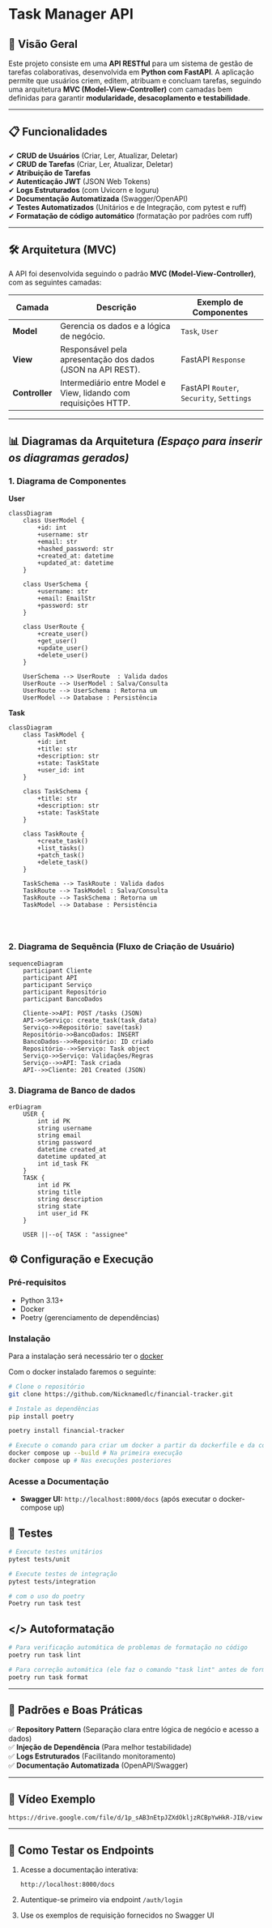 # **Task Manager API**  


## **📌 Visão Geral**  
Este projeto consiste em uma **API RESTful** para um sistema de gestão de tarefas colaborativas, desenvolvida em **Python com FastAPI**. A aplicação permite que usuários criem, editem, atribuam e concluam tarefas, seguindo uma arquitetura **MVC (Model-View-Controller)** com camadas bem definidas para garantir **modularidade, desacoplamento e testabilidade**.  

---

## **📋 Funcionalidades**  
✔ **CRUD de Usuários** (Criar, Ler, Atualizar, Deletar)  
✔ **CRUD de Tarefas** (Criar, Ler, Atualizar, Deletar)  
✔ **Atribuição de Tarefas**  
✔ **Autenticação JWT** (JSON Web Tokens)  
✔ **Logs Estruturados** (com Uvicorn e loguru)  
✔ **Documentação Automatizada** (Swagger/OpenAPI)  
✔ **Testes Automatizados** (Unitários e de Integração, com pytest e ruff)  
✔ **Formatação de código automático** (formatação por padrões com ruff)  

---

## **🛠️ Arquitetura (MVC)**  
A API foi desenvolvida seguindo o padrão **MVC (Model-View-Controller)**, com as seguintes camadas:  

| Camada         | Descrição                                                       | Exemplo de Componentes                   |  
|----------------|-----------------------------------------------------------------|------------------------------------------|  
| **Model**      | Gerencia os dados e a lógica de negócio.                        | `Task`, `User`                           |  
| **View**       | Responsável pela apresentação dos dados (JSON na API REST).     | FastAPI `Response`                       |  
| **Controller** | Intermediário entre Model e View, lidando com requisições HTTP. | FastAPI `Router`, `Security`, `Settings` |

---

## **📊 Diagramas da Arquitetura** *(Espaço para inserir os diagramas gerados)*  

### **1. Diagrama de Componentes**  
**User**
```mermaid
classDiagram
    class UserModel {
        +id: int
        +username: str
        +email: str
        +hashed_password: str
        +created_at: datetime
        +updated_at: datetime
    }

    class UserSchema {
        +username: str
        +email: EmailStr
        +password: str
    }

    class UserRoute {
        +create_user()
        +get_user()
        +update_user()
        +delete_user()
    }

    UserSchema --> UserRoute  : Valida dados
    UserRoute --> UserModel : Salva/Consulta
    UserRoute --> UserSchema : Retorna um
    UserModel --> Database : Persistência
```
**Task**
```mermaid
classDiagram
    class TaskModel {
        +id: int
        +title: str
        +description: str
        +state: TaskState
        +user_id: int
    }

    class TaskSchema {
        +title: str
        +description: str
        +state: TaskState
    }

    class TaskRoute {
        +create_task()
        +list_tasks()
        +patch_task()
        +delete_task()
    }

    TaskSchema --> TaskRoute : Valida dados
    TaskRoute --> TaskModel : Salva/Consulta
    TaskRoute --> TaskSchema : Retorna um
    TaskModel --> Database : Persistência
    
    
    
```

### **2. Diagrama de Sequência (Fluxo de Criação de Usuário)**
```mermaid
sequenceDiagram
    participant Cliente
    participant API
    participant Serviço
    participant Repositório
    participant BancoDados

    Cliente->>API: POST /tasks (JSON)
    API->>Serviço: create_task(task_data)
    Serviço->>Repositório: save(task)
    Repositório->>BancoDados: INSERT
    BancoDados-->>Repositório: ID criado
    Repositório-->>Serviço: Task object
    Serviço->>Serviço: Validações/Regras
    Serviço-->>API: Task criada
    API-->>Cliente: 201 Created (JSON)
```

### **3. Diagrama de Banco de dados**
```mermaid
erDiagram
    USER {
        int id PK
        string username
        string email
        string password
        datetime created_at
        datetime updated_at
        int id_task FK
    }
    TASK {
        int id PK
        string title
        string description
        string state
        int user_id FK
    }

    USER ||--o{ TASK : "assignee"
 ```

## **⚙️ Configuração e Execução**  

### **Pré-requisitos**  
- Python 3.13+  
- Docker
- Poetry (gerenciamento de dependências)  

### **Instalação**  
Para a instalação será necessário ter o [docker](https://docs.docker.com/get-started/get-docker/)


Com o docker instalado faremos o seguinte:
```bash
# Clone o repositório
git clone https://github.com/Nicknamedlc/financial-tracker.git

# Instale as dependências
pip install poetry

poetry install financial-tracker

# Execute o comando para criar um docker a partir da dockerfile e da compose.yaml
docker compose up --build # Na primeira execução
docker compose up # Nas execuções posteriores
```

### **Acesse a Documentação**  
- **Swagger UI:** `http://localhost:8000/docs` (após executar o docker-compose up)



## **🧪 Testes**  
```bash
# Execute testes unitários
pytest tests/unit

# Execute testes de integração
pytest tests/integration

# com o uso do poetry
Poetry run task test 
```

## **</> Autoformatação**  
```bash
# Para verificação automática de problemas de formatação no código
poetry run task lint 

# Para correção automática (ele faz o comando "task lint" antes de formatar)
poetry run task format
```
---

## **📝 Padrões e Boas Práticas**  
✅ **Repository Pattern** (Separação clara entre lógica de negócio e acesso a dados)  
✅ **Injeção de Dependência** (Para melhor testabilidade)  
✅ **Logs Estruturados** (Facilitando monitoramento)  
✅ **Documentação Automatizada** (OpenAPI/Swagger)  

---

## **🔗 Vídeo Exemplo**
`https://drive.google.com/file/d/1p_sAB3nEtpJZXdOkljzRCBpYwHkR-JIB/view`

---

## **🔧 Como Testar os Endpoints**

1. Acesse a documentação interativa:
   ```
   http://localhost:8000/docs
   ```

2. Autentique-se primeiro via endpoint `/auth/login`

3. Use os exemplos de requisição fornecidos no Swagger UI
